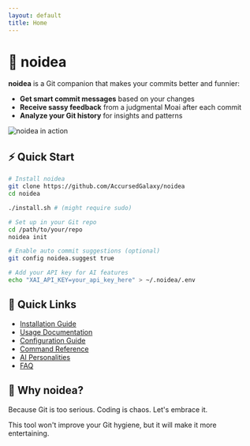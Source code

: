 ```yaml
---
layout: default
title: Home
---
```


# 🧠 noidea

**noidea** is a Git companion that makes your commits better and funnier:

- **Get smart commit messages** based on your changes
- **Receive sassy feedback** from a judgmental Moai after each commit
- **Analyze your Git history** for insights and patterns

![noidea in action](/noidea/assets/images/header.png)

## ⚡ Quick Start

```bash
# Install noidea
git clone https://github.com/AccursedGalaxy/noidea
cd noidea

./install.sh # (might require sudo)

# Set up in your Git repo
cd /path/to/your/repo
noidea init

# Enable auto commit suggestions (optional)
git config noidea.suggest true

# Add your API key for AI features
echo "XAI_API_KEY=your_api_key_here" > ~/.noidea/.env
```

## 🔗 Quick Links

- [Installation Guide](./installation.html)
- [Usage Documentation](./usage.html)
- [Configuration Guide](./configuration.html)
- [Command Reference](./commands.html)
- [AI Personalities](./personalities.html)
- [FAQ](./faq.html)

## 🤯 Why noidea?

Because Git is too serious. Coding is chaos. Let's embrace it.

This tool won't improve your Git hygiene, but it will make it more entertaining. 
